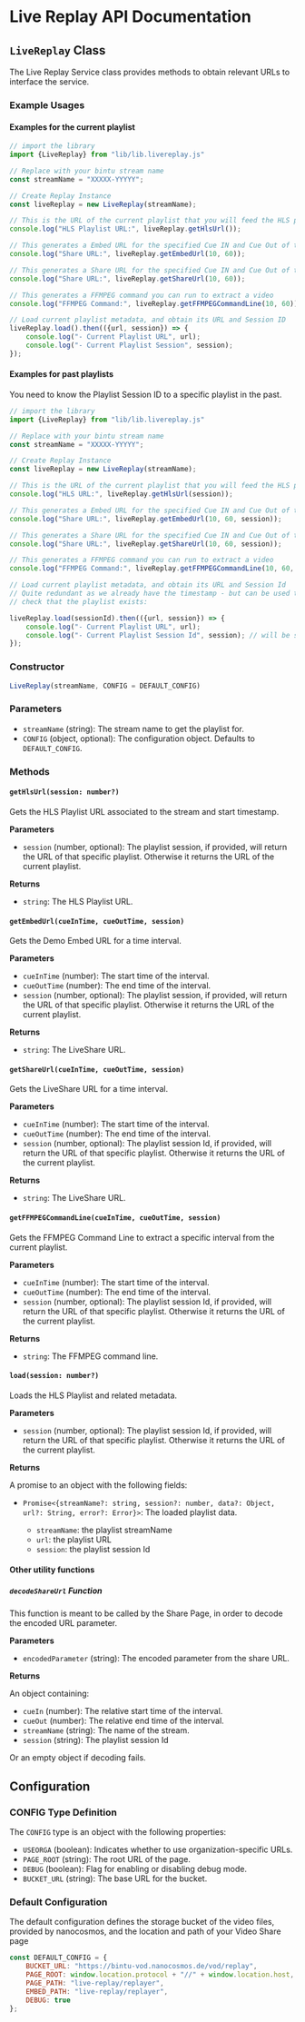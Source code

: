 
# Live Replay API Documentation

## `LiveReplay` Class

The Live Replay Service class provides methods to obtain relevant URLs to interface the service.

### Example Usages

#### Examples for the current playlist

```javascript
// import the library
import {LiveReplay} from "lib/lib.livereplay.js"

// Replace with your bintu stream name
const streamName = "XXXXX-YYYYY";

// Create Replay Instance
const liveReplay = new LiveReplay(streamName);

// This is the URL of the current playlist that you will feed the HLS player with
console.log("HLS Playlist URL:", liveReplay.getHlsUrl());

// This generates a Embed URL for the specified Cue IN and Cue Out of the CURRENT playlist
console.log("Share URL:", liveReplay.getEmbedUrl(10, 60));

// This generates a Share URL for the specified Cue IN and Cue Out of the CURRENT playlist
console.log("Share URL:", liveReplay.getShareUrl(10, 60));

// This generates a FFMPEG command you can run to extract a video
console.log("FFMPEG Command:", liveReplay.getFFMPEGCommandLine(10, 60));

// Load current playlist metadata, and obtain its URL and Session ID
liveReplay.load().then(({url, session}) => {
	console.log("- Current Playlist URL", url);
	console.log("- Current Playlist Session", session);
});

```

#### Examples for past playlists

You need to know the Playlist Session ID to a specific playlist in the past.


```javascript
// import the library
import {LiveReplay} from "lib/lib.livereplay.js"

// Replace with your bintu stream name
const streamName = "XXXXX-YYYYY";

// Create Replay Instance
const liveReplay = new LiveReplay(streamName);

// This is the URL of the current playlist that you will feed the HLS player with
console.log("HLS URL:", liveReplay.getHlsUrl(session));

// This generates a Embed URL for the specified Cue IN and Cue Out of the CURRENT playlist
console.log("Share URL:", liveReplay.getEmbedUrl(10, 60, session));

// This generates a Share URL for the specified Cue IN and Cue Out of the CURRENT playlist
console.log("Share URL:", liveReplay.getShareUrl(10, 60, session));

// This generates a FFMPEG command you can run to extract a video
console.log("FFMPEG Command:", liveReplay.getFFMPEGCommandLine(10, 60, session));

// Load current playlist metadata, and obtain its URL and Session Id
// Quite redundant as we already have the timestamp - but can be used to
// check that the playlist exists:

liveReplay.load(sessionId).then(({url, session}) => {
	console.log("- Current Playlist URL", url);
	console.log("- Current Playlist Session Id", session); // will be session
});

```

### Constructor

```javascript
LiveReplay(streamName, CONFIG = DEFAULT_CONFIG)
```

### Parameters

- `streamName` (string): The stream name to get the playlist for.
- `CONFIG` (object, optional): The configuration object. Defaults to `DEFAULT_CONFIG`.

### Methods

#### `getHlsUrl(session: number?)`

Gets the HLS Playlist URL associated to the stream and start timestamp.

**Parameters**

- `session` (number, optional): The playlist session, if provided, will return the URL of that specific playlist. Otherwise it returns the URL of the current playlist.

**Returns**

- `string`: The HLS Playlist URL.

#### `getEmbedUrl(cueInTime, cueOutTime, session)`

Gets the Demo Embed URL for a time interval.

**Parameters**

- `cueInTime` (number): The start time of the interval.
- `cueOutTime` (number): The end time of the interval.
- `session` (number, optional): The playlist session, if provided, will return the URL of that specific playlist. Otherwise it returns the URL of the current playlist.

**Returns**

- `string`: The LiveShare URL.


#### `getShareUrl(cueInTime, cueOutTime, session)`

Gets the LiveShare URL for a time interval.

**Parameters**

- `cueInTime` (number): The start time of the interval.
- `cueOutTime` (number): The end time of the interval.
- `session` (number, optional): The playlist session Id, if provided, will return the URL of that specific playlist. Otherwise it returns the URL of the current playlist.

**Returns**

- `string`: The LiveShare URL.

#### `getFFMPEGCommandLine(cueInTime, cueOutTime, session)`

Gets the FFMPEG Command Line to extract a specific interval from the current playlist.

**Parameters**

- `cueInTime` (number): The start time of the interval.
- `cueOutTime` (number): The end time of the interval.
- `session` (number, optional): The playlist session Id, if provided, will return the URL of that specific playlist. Otherwise it returns the URL of the current playlist.

**Returns**

- `string`: The FFMPEG command line.

#### `load(session: number?)`

Loads the HLS Playlist and related metadata.

**Parameters**

- `session` (number, optional): The playlist session Id, if provided, will return the URL of that specific playlist. Otherwise it returns the URL of the current playlist.

**Returns**

A promise to an object with the following fields:

- `Promise<{streamName?: string, session?: number, data?: Object, url?: String, error?: Error}>`: The loaded playlist data.

    - `streamName`: the playlist streamName
    - `url`: the playlist URL
    - `session`: the playlist session Id

#### Other utility functions

##### `decodeShareUrl` Function

This function is meant to be called by the Share Page, in order to decode the encoded URL parameter.

**Parameters**

- `encodedParameter` (string): The encoded parameter from the share URL.

**Returns**

An object containing:
- `cueIn` (number): The relative start time of the interval.
- `cueOut` (number): The relative end time of the interval.
- `streamName` (string): The name of the stream.
- `session` (string): The playlist session Id

Or an empty object if decoding fails.

## Configuration

### CONFIG Type Definition

The `CONFIG` type is an object with the following properties:

- `USEORGA` (boolean): Indicates whether to use organization-specific URLs.
- `PAGE_ROOT` (string): The root URL of the page.
- `DEBUG` (boolean): Flag for enabling or disabling debug mode.
- `BUCKET_URL` (string): The base URL for the bucket.

### Default Configuration

The default configuration defines the storage bucket of the video files, provided by nanocosmos,
and the location and path of your Video Share page

```javascript
const DEFAULT_CONFIG = {
    BUCKET_URL: "https://bintu-vod.nanocosmos.de/vod/replay",
    PAGE_ROOT: window.location.protocol + "//" + window.location.host,
    PAGE_PATH: "live-replay/replayer",
	EMBED_PATH: "live-replay/replayer",
    DEBUG: true
};
```
